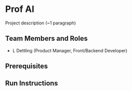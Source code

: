 # Prof AI

Project description (~1 paragraph)

## Team Members and Roles

* L Dettling (Product Manager, Front/Backend Developer)

## Prerequisites

## Run Instructions
